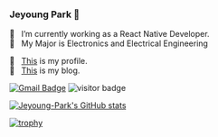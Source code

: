 ### Jeyoung Park 👋

🔭 &nbsp; I’m currently working as a React Native Developer.   
🏫 &nbsp; My Major is Electronics and Electrical Engineering

🧑 &nbsp; [This](https://lunar-jackrabbit-760.notion.site/Park-Jeyoung-fcd38d99e99f41e09937dc47ffb99b17) is my profile.   
📄 &nbsp; [This](https://eloquence-developers.tistory.com/) is my blog.

[![Gmail Badge](https://img.shields.io/badge/Gmail-d14836?style=flat-square&logo=Gmail&logoColor=white&link=mailto:jason93801@gmail.com)](mailto:jason93801@gmail.com)
![visitor badge](https://visitor-badge.glitch.me/badge?page_id=Jeyoung-Park.visitor-badge)
  
  
[![Jeyoung-Park's GitHub stats](https://github-readme-stats.vercel.app/api?username=Jeyoung-Park&theme=chartreuse-dark&show_icons=true&count_private=true&include_all_commits=true)](https://github.com/anuraghazra/github-readme-stats)

[![trophy](https://github-profile-trophy.vercel.app/?username=Jeyoung-Park)](https://github.com/ryo-ma/github-profile-trophy)



<!-- [![Top Langs](https://github-readme-stats.vercel.app/api/top-langs/?username=Jeyoung-Park&layout=compact&theme=chartreuse-dark&hide=lua)](https://github.com/anuraghazra/github-readme-stats) -->

 
<!--  [![Solved.ac Profile](http://mazassumnida.wtf/api/v2/generate_badge?boj=jason9380)](https://solved.ac/jason9380/) -->

